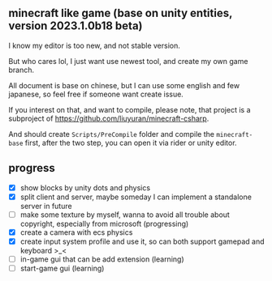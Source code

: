 minecraft like game (base on unity entities, version 2023.1.0b18 beta)
---

I know my editor is too new, and not stable version.

But who cares lol, I just want use newest tool, and create my own game branch.

All document is base on chinese, but I can use some english and few japanese, so feel free if someone want create issue.

If you interest on that, and want to compile, please note, that project is a subproject of https://github.com/liuyuran/minecraft-csharp.

And should create `Scripts/PreCompile` folder and compile the `minecraft-base` first, after the two step, you can open it via rider or unity editor.

progress
---

- [x] show blocks by unity dots and physics
- [x] split client and server, maybe someday I can implement a standalone server in future
- [ ] make some texture by myself, wanna to avoid all trouble about copyright, especially from microsoft (progressing)
- [X] create a camera with ecs physics
- [X] create input system profile and use it, so can both support gamepad and keyboard >_<
- [ ] in-game gui that can be add extension (learning)
- [ ] start-game gui (learning)
